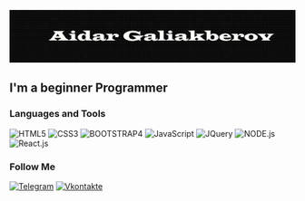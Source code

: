 ![Header](https://github.com/AidarGaliakberov/AidarGaliakberov/blob/main/assets/header.png)

## I'm a beginner Programmer

### Languages and Tools

![HTML5](https://img.shields.io/badge/-HTML5-090909?style=for-the-badge&logo=html5&logoColor=47C5FB)
![CSS3](https://img.shields.io/badge/-CSS3-090909?style=for-the-badge&logo=css3&logoColor=47C5FB)
![BOOTSTRAP4](https://img.shields.io/badge/-BOOTSTRAP4-090909?style=for-the-badge&logo=bootstrap&logoColor=47C5FB)
![JavaScript](https://img.shields.io/badge/-JavaScript-090909?style=for-the-badge&logo=javascript&logoColor=47C5FB)
![JQuery](https://img.shields.io/badge/-JQuery-090909?style=for-the-badge&logo=jquery&logoColor=47C5FB)
![NODE.js](https://img.shields.io/badge/-NODE.js-090909?style=for-the-badge&logo=node.js&logoColor=47C5FB)
![React.js](https://img.shields.io/badge/-React.js-090909?style=for-the-badge&logo=react&logoColor=47C5FB)

### Follow Me
[![Telegram](https://img.shields.io/badge/-Telegram-090909?style=for-the-badge&logo=telegram&logoColor=27A0D9)](https://t.me/aidar_galiakberov)
[![Vkontakte](https://img.shields.io/badge/-Vkontakte-090909?style=for-the-badge&logo=vk&logoColor=4F7DB3)](https://vk.com/aidar_1992)